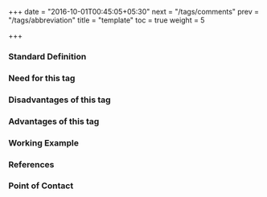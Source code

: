+++
date = "2016-10-01T00:45:05+05:30"
next = "/tags/comments"
prev = "/tags/abbreviation"
title = "template"
toc = true
weight = 5

+++

<h3>Standard Definition</h3>

<h3>Need for this tag</h3>

<h3>Disadvantages of this tag</h3>

<h3>Advantages of this tag</h3>

<h3>Working Example</h3>

<h3>References</h3>

<h3>Point of Contact</h3>
